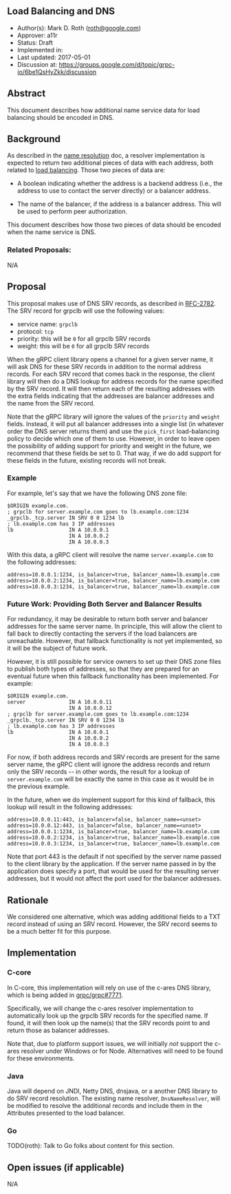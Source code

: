 Load Balancing and DNS
----
* Author(s): Mark D. Roth (roth@google.com)
* Approver: a11r
* Status: Draft
* Implemented in:
* Last updated: 2017-05-01
* Discussion at: https://groups.google.com/d/topic/grpc-io/6be1QsHyZkk/discussion

## Abstract

This document describes how additional name service data for load
balancing should be encoded in DNS.

## Background

As described in the [name
resolution](https://github.com/grpc/grpc/blob/master/doc/naming.md) doc,
a resolver implementation is expected to return two additional pieces of
data with each address, both related to [load
balancing](https://github.com/grpc/grpc/blob/master/doc/load-balancing.md).
Those two pieces of data are:

- A boolean indicating whether the address is a backend address (i.e.,
  the address to use to contact the server directly) or a balancer
  address.

- The name of the balancer, if the address is a balancer address.
  This will be used to perform peer authorization.

This document describes how those two pieces of data should be encoded
when the name service is DNS.

### Related Proposals: 

N/A

## Proposal

This proposal makes use of DNS SRV records, as described in
[RFC-2782](https://tools.ietf.org/html/rfc2782).  The SRV record for
grpclb will use the following values:

- service name: `grpclb`
- protocol: `tcp`
- priority: this will be `0` for all grpclb SRV records
- weight: this will be `0` for all grpclb SRV records

When the gRPC client library opens a channel for a given server name,
it will ask DNS for these SRV records in addition to the normal address
records.  For each SRV record that comes back in the response, the
client library will then do a DNS lookup for address records for the name
specified by the SRV record.  It will then return each of the resulting
addresses with the extra fields indicating that the addresses are
balancer addresses and the name from the SRV record.

Note that the gRPC library will ignore the values of the `priority` and
`weight` fields.  Instead, it will put all balancer addresses into a
single list (in whatever order the DNS server returns them) and use the
`pick_first` load-balancing policy to decide which one of them to use.
However, in order to leave open the possibility of adding support for
priority and weight in the future, we recommend that these fields be set
to 0.  That way, if we do add support for these fields in the future,
existing records will not break.

### Example

For example, let's say that we have the following DNS zone file:

```
$ORIGIN example.com.
; grpclb for server.example.com goes to lb.example.com:1234
_grpclb._tcp.server IN SRV 0 0 1234 lb
; lb.example.com has 3 IP addresses
lb                  IN A 10.0.0.1
                    IN A 10.0.0.2
                    IN A 10.0.0.3
```

With this data, a gRPC client will resolve the name `server.example.com`
to the following addresses:

```
address=10.0.0.1:1234, is_balancer=true, balancer_name=lb.example.com
address=10.0.0.2:1234, is_balancer=true, balancer_name=lb.example.com
address=10.0.0.3:1234, is_balancer=true, balancer_name=lb.example.com
```

### Future Work: Providing Both Server and Balancer Results

For redundancy, it may be desirable to return both server and balancer
addresses for the same server name.  In principle, this will allow the
client to fall back to directly contacting the servers if the load
balancers are unreachable.  However, that fallback functionality is not
yet implemented, so it will be the subject of future work.

However, it is still possible for service owners to set up their DNS
zone files to publish both types of addresses, so that they are prepared
for an eventual future when this fallback functionality has been
implemented.  For example:

```
$ORIGIN example.com.
server              IN A 10.0.0.11
                    IN A 10.0.0.12
; grpclb for server.example.com goes to lb.example.com:1234
_grpclb._tcp.server IN SRV 0 0 1234 lb
; lb.example.com has 3 IP addresses
lb                  IN A 10.0.0.1
                    IN A 10.0.0.2
                    IN A 10.0.0.3
```

For now, if both address records and SRV records are present for the
same server name, the gRPC client will ignore the address records and
return only the SRV records -- in other words, the result for a lookup
of `server.example.com` will be exactly the same in this case as it
would be in the previous example.

In the future, when we do implement support for this kind of fallback,
this lookup will result in the following addresses:

```
address=10.0.0.11:443, is_balancer=false, balancer_name=<unset>
address=10.0.0.12:443, is_balancer=false, balancer_name=<unset>
address=10.0.0.1:1234, is_balancer=true, balancer_name=lb.example.com
address=10.0.0.2:1234, is_balancer=true, balancer_name=lb.example.com
address=10.0.0.3:1234, is_balancer=true, balancer_name=lb.example.com
```

Note that port 443 is the default if not specified by the server name
passed to the client library by the application.  If the server name
passed in by the application does specify a port, that would be used for
the resulting server addresses, but it would not affect the port used
for the balancer addresses.

## Rationale

We considered one alternative, which was adding additional fields to a
TXT record instead of using an SRV record.  However, the SRV record
seems to be a much better fit for this purpose.

## Implementation

### C-core

In C-core, this implementation will rely on use of the c-ares DNS
library, which is being added in
[grpc/grpc#7771](https://github.com/grpc/grpc/pull/7771).

Specifically, we will change the c-ares resolver implementation to
automatically look up the grpclb SRV records for the specified name.  If
found, it will then look up the name(s) that the SRV records point to
and return those as balancer addresses.

Note that, due to platform support issues, we will initially *not*
support the c-ares resolver under Windows or for Node.  Alternatives
will need to be found for these environments.

### Java

Java will depend on JNDI, Netty DNS, dnsjava, or a another DNS library
to do SRV record resolution. The existing name resolver, `DnsNameResolver`,
will be modified to resolve the additional records and include them in
the Attributes presented to the load balancer.

### Go

TODO(roth): Talk to Go folks about content for this section.

## Open issues (if applicable)

N/A
